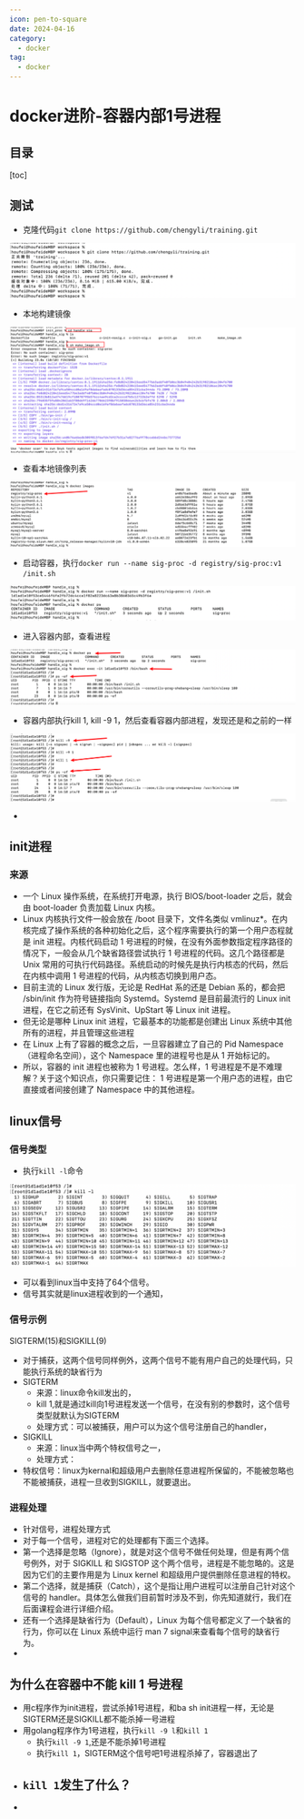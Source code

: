 ```yaml
---
icon: pen-to-square
date: 2024-04-16
category:
  - docker
tag:
  - docker
---
```

# docker进阶-容器内部1号进程

## 目录

[toc]

## 测试

- 克隆代码`git clone https://github.com/chengyli/training.git`

![image-20220715001445727](./images/image-20220715001445727.png)

- 本地构建镜像

![image-20220715001513011](./images/image-20220715001513011.png)

- 查看本地镜像列表

![image-20220715001547613](./images/image-20220715001547613.png)

- 启动容器，执行`docker run --name sig-proc -d registry/sig-proc:v1 /init.sh`

![image-20220715001638063](./images/image-20220715001638063.png)

- 进入容器内部，查看进程

![image-20220715001725851](./images/image-20220715001725851.png)

- 容器内部执行kill 1,  kill -9 1，然后查看容器内部进程，发现还是和之前的一样

![image-20220715001814985](./images/image-20220715001814985.png)

- 



## init进程

### 来源

- 一个 Linux 操作系统，在系统打开电源，执行 BIOS/boot-loader 之后，就会由 boot-loader 负责加载 Linux 内核。
- Linux 内核执行文件一般会放在 /boot 目录下，文件名类似 vmlinuz*。在内核完成了操作系统的各种初始化之后，这个程序需要执行的第一个用户态程就是 init 进程。内核代码启动 1 号进程的时候，在没有外面参数指定程序路径的情况下，一般会从几个缺省路径尝试执行 1 号进程的代码。这几个路径都是 Unix 常用的可执行代码路径。系统启动的时候先是执行内核态的代码，然后在内核中调用 1 号进程的代码，从内核态切换到用户态。
- 目前主流的 Linux 发行版，无论是 RedHat 系的还是 Debian 系的，都会把 /sbin/init 作为符号链接指向 Systemd。Systemd 是目前最流行的 Linux init 进程，在它之前还有 SysVinit、UpStart 等 Linux init 进程。
- 但无论是哪种 Linux init 进程，它最基本的功能都是创建出 Linux 系统中其他所有的进程，并且管理这些进程
- 在 Linux 上有了容器的概念之后，一旦容器建立了自己的 Pid Namespace（进程命名空间），这个 Namespace 里的进程号也是从 1 开始标记的。
- 所以，容器的 init 进程也被称为 1 号进程。怎么样，1 号进程是不是不难理解？关于这个知识点，你只需要记住： 1 号进程是第一个用户态的进程，由它直接或者间接创建了 Namespace 中的其他进程。



## linux信号

### 信号类型

- 执行`kill -l`命令

![image-20220715002207570](./images/image-20220715002207570.png)

- 可以看到linux当中支持了64个信号。
- 信号其实就是linux进程收到的一个通知，

### 信号示例

SIGTERM(15)和SIGKILL(9)

- 对于捕获，这两个信号同样例外，这两个信号不能有用户自己的处理代码，只能执行系统的缺省行为
- SIGTERM
  - 来源：linux命令kill发出的，
  - kill 1,就是通过kill向1号进程发送一个信号，在没有别的参数时，这个信号类型就默认为SIGTERM
  - 处理方式：可以被捕获，用户可以为这个信号注册自己的handler，
- SIGKILL
  - 来源：linux当中两个特权信号之一，
  - 处理方式：
- 特权信号：linux为kernal和超级用户去删除任意进程所保留的，不能被忽略也不能被捕获，进程一旦收到SIGKILL，就要退出。

### 进程处理

- 针对信号，进程处理方式
- 对于每一个信号，进程对它的处理都有下面三个选择。
- 第一个选择是忽略（Ignore），就是对这个信号不做任何处理，但是有两个信号例外，对于 SIGKILL 和 SIGSTOP 这个两个信号，进程是不能忽略的。这是因为它们的主要作用是为 Linux kernel 和超级用户提供删除任意进程的特权。
- 第二个选择，就是捕获（Catch），这个是指让用户进程可以注册自己针对这个信号的 handler。具体怎么做我们目前暂时涉及不到，你先知道就行，我们在后面课程会进行详细介绍。
- 还有一个选择是缺省行为（Default），Linux 为每个信号都定义了一个缺省的行为，你可以在 Linux 系统中运行 man 7 signal来查看每个信号的缺省行为。
- 

## 为什么在容器中不能 kill 1 号进程

- 用c程序作为init进程，尝试杀掉1号进程，和ba sh init进程一样，无论是SIGTERM还是SIGKILL都不能杀掉一号进程
- 用golang程序作为1号进程，执行`kill -9 l`和`kill 1`
  - 执行`kill -9 1`,还是不能杀掉1号进程
  - 执行`kill 1`，SIGTERM这个信号吧1号进程杀掉了，容器退出了
- `kill 1`发生了什么？
  - 
- 





































